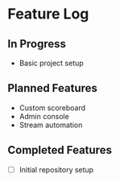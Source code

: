 # Feature Log

## In Progress
- Basic project setup

## Planned Features
- Custom scoreboard
- Admin console
- Stream automation

## Completed Features
- [ ] Initial repository setup
